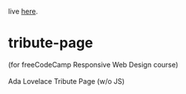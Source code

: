 live [here](https://dianapadre.github.io/tribute-page/).

# tribute-page
(for freeCodeCamp Responsive Web Design course)
<br>
<br>
Ada Lovelace Tribute Page (w/o JS)
